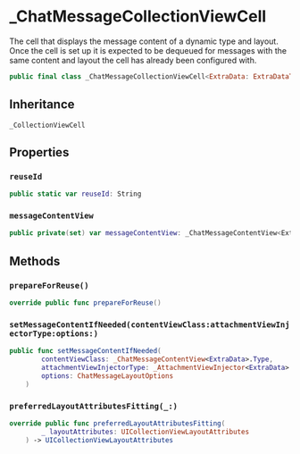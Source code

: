 # \_СhatMessageCollectionViewCell

The cell that displays the message content of a dynamic type and layout.
Once the cell is set up it is expected to be dequeued for messages with
the same content and layout the cell has already been configured with.

``` swift
public final class _СhatMessageCollectionViewCell<ExtraData: ExtraDataTypes>: _CollectionViewCell 
```

## Inheritance

`_CollectionViewCell`

## Properties

### `reuseId`

``` swift
public static var reuseId: String 
```

### `messageContentView`

``` swift
public private(set) var messageContentView: _ChatMessageContentView<ExtraData>?
```

## Methods

### `prepareForReuse()`

``` swift
override public func prepareForReuse() 
```

### `setMessageContentIfNeeded(contentViewClass:attachmentViewInjectorType:options:)`

``` swift
public func setMessageContentIfNeeded(
        contentViewClass: _ChatMessageContentView<ExtraData>.Type,
        attachmentViewInjectorType: _AttachmentViewInjector<ExtraData>.Type?,
        options: ChatMessageLayoutOptions
    ) 
```

### `preferredLayoutAttributesFitting(_:)`

``` swift
override public func preferredLayoutAttributesFitting(
        _ layoutAttributes: UICollectionViewLayoutAttributes
    ) -> UICollectionViewLayoutAttributes 
```

